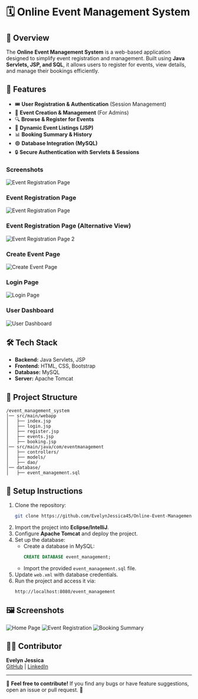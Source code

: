 # 🗓️ Online Event Management System

## 📌 Overview
The **Online Event Management System** is a web-based application designed to simplify event registration and management. Built using **Java Servlets, JSP, and SQL**, it allows users to register for events, view details, and manage their bookings efficiently.

## 🚀 Features
- 🎟️ **User Registration & Authentication** (Session Management)
- 📅 **Event Creation & Management** (For Admins)
- 🔍 **Browse & Register for Events**
- 📝 **Dynamic Event Listings (JSP)**
- 📊 **Booking Summary & History**
- 🟢 **Database Integration (MySQL)**
- 🔒 **Secure Authentication with Servlets & Sessions**

 ### Screenshots

![Event Registration Page](https://github.com/EvelynJessica45/Online-Event-Management-system/raw/f47a5aa3b09500ec9237268d09fe260a40b78793/localhost_6060_event_registration_(high%20res)%20(1).png)

### Event Registration Page
![Event Registration Page](https://github.com/EvelynJessica45/Online-Event-Management-system/raw/953c88f8cee4e8114955d2e4dbc104d1bab8a74b/localhost_6060_event_registration_(high%20res).png)

### Event Registration Page (Alternative View)
![Event Registration Page 2](https://github.com/EvelynJessica45/Online-Event-Management-system/raw/953c88f8cee4e8114955d2e4dbc104d1bab8a74b/localhost_6060_event_registration_(high%20res)%20(2).png)

### Create Event Page
![Create Event Page](https://github.com/EvelynJessica45/Online-Event-Management-system/raw/953c88f8cee4e8114955d2e4dbc104d1bab8a74b/localhost_6060_event_registration_createEvent.jsp(high%20res).png)

### Login Page
![Login Page](https://github.com/EvelynJessica45/Online-Event-Management-system/raw/953c88f8cee4e8114955d2e4dbc104d1bab8a74b/localhost_6060_event_registration_login.jsp(high%20res).png)

### User Dashboard
![User Dashboard](https://github.com/EvelynJessica45/Online-Event-Management-system/raw/953c88f8cee4e8114955d2e4dbc104d1bab8a74b/localhost_6060_event_registration_userDashboard.jsp(high%20res).png)



## 🛠️ Tech Stack
- **Backend:** Java Servlets, JSP
- **Frontend:** HTML, CSS, Bootstrap
- **Database:** MySQL
- **Server:** Apache Tomcat

## 👤 Project Structure
```
/event_management_system
│── src/main/webapp
│   ├── index.jsp
│   ├── login.jsp
│   ├── register.jsp
│   ├── events.jsp
│   ├── booking.jsp
│── src/main/java/com/eventmanagement
│   ├── controllers/
│   ├── models/
│   ├── dao/
│── database/
│   ├── event_management.sql
```

## 🎯 Setup Instructions
1. Clone the repository:
   ```sh
   git clone https://github.com/EvelynJessica45/Online-Event-Management-system.git
   ```
2. Import the project into **Eclipse/IntelliJ**.
3. Configure **Apache Tomcat** and deploy the project.
4. Set up the database:
   - Create a database in MySQL:  
     ```sql
     CREATE DATABASE event_management;
     ```
   - Import the provided `event_management.sql` file.
5. Update `web.xml` with database credentials.
6. Run the project and access it via:
   ```
   http://localhost:8080/event_management
   ```

## 🖼️ Screenshots
![Home Page](https://github.com/EvelynJessica45/Online-Event-Management-system/blob/main/screenshots/home.png)
![Event Registration](https://github.com/EvelynJessica45/Online-Event-Management-system/blob/main/screenshots/register.png)
![Booking Summary](https://github.com/EvelynJessica45/Online-Event-Management-system/blob/main/screenshots/summary.png)

## 👩‍💻 Contributor
**Evelyn Jessica**  
[GitHub](https://github.com/EvelynJessica45) | [LinkedIn](https://www.linkedin.com/in/evelyn-jessica-9a066a231/)

---

🌟 **Feel free to contribute!** If you find any bugs or have feature suggestions, open an issue or pull request. 🚀

